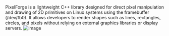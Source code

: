 PixelForge is a lightweight C++ library designed for direct pixel manipulation and drawing of 2D primitives on Linux systems using the framebuffer (/dev/fb0).
It allows developers to render shapes such as lines, rectangles, circles, and pixels without relying on external graphics libraries or display servers.
![image](https://github.com/user-attachments/assets/dcc9515a-c65d-433a-a6b4-f8856f69283e)
